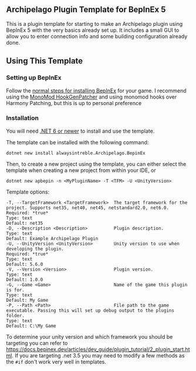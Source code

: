 ## Archipelago Plugin Template for BepInEx 5

This is a plugin template for starting to make an Archipelago plugin using BepInEx 5 with the very basics already set up.
It includes a small GUI to allow you to enter connection info and some building configuration already done.

## Using This Template

### Setting up BepInEx

Follow the [normal steps for installing BepInEx](https://docs.bepinex.dev/v5.4.16/articles/user_guide/installation/index.html)
for your game. I recommend using the
[MonoMod HookGenPatcher](https://github.com/harbingerofme/Bepinex.Monomod.HookGenPatcher/releases) and using monomod
hooks over Harmony Patching, but this is up to personal preference

### Installation

You will need [.NET 6 or newer](https://dotnet.microsoft.com/download) to install and use the template.

The template can be installed with the following command:
```
dotnet new install alwaysintreble.Archipelago.BepinEx
```

Then, to create a new project using the template, you can either select the template when creating a new project 
from within your IDE, or
```
dotnet new apbepin -n <MyPluginName> -T <TFM> -U <UnityVersion>
```

Template options:
```
-T, --TargetFramework <TargetFramework>  The target framework for the project. Supports net35, net40, net45, netstandard2.0, net6.0.
Required: *true*
Type: text
Default: net35
-D, --Description <Description>          Plugin description.
Type: text
Default: Example Archipelago Plugin
-U, --UnityVersion <UnityVersion>        Unity version to use when developing the plugin.
Required: *true*
Type: text
Default: 5.6.0
-V, --Version <Version>                  Plugin version.
Type: text
Default: 1.0.0
-G, --Game <Game>                        Name of the game this plugin is for.
Type: text
Default: My Game
-P, --Path <Path>                        File path to the game executable. Passing this will set up debug output to the plugins folder.
Type: text
Default: C:\My Game
```

To determine your unity version and which framework you should be targeting you can refer to
https://docs.bepinex.dev/articles/dev_guide/plugin_tutorial/2_plugin_start.html.
If you are targeting .net 3.5 you may need to modify a few methods as the `#if` don't work very well in templates.
